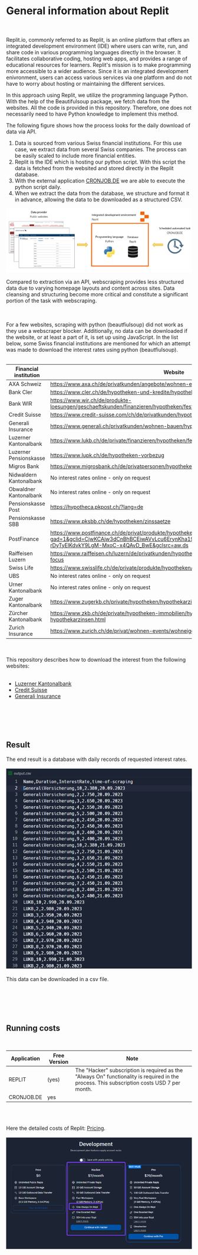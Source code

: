 # General information about Replit
<br><br>
Replit.io, commonly referred to as Replit, is an online platform that offers an integrated development environment (IDE) where users can write, run, and share code in various programming languages directly in the browser. It facilitates collaborative coding, hosting web apps, and provides a range of educational resources for learners. Replit's mission is to make programming more accessible to a wider audience. Since it is an integrated development enivronment, users can access various services via one platform and do not have to worry about hosting or maintaining the different services. 

In this approach using Replit, we utilize the programming language Python. With the help of the Beautifulsoup package, we fetch data from the websites. All the code is provided in this repository. Therefore, one does not necessarily need to have Python knowledge to implement this method.

The following figure shows how the process looks for the daily download of data via API.

1. Data is sourced from various Swiss financial institutions. For this use case, we extract data from several Swiss companies. The process can be easily scaled to include more financial entities.
2. Replit is the IDE which is hosting our python script. With this script the data is fetched from the websited and stored directly in the Replit database.  
3. With the external application [CRONJOB.DE](https://www.cronjob.de/) we are able to execute the python script daily.
4. When we extract the data from the database, we structure and format it in advance, allowing the data to be downloaded as a structured CSV. 

![Alt Image Text](./Images/RP_Overview.png "Dataflow")

Compared to extraction via an API, webscraping provides less structured data due to varying homepage layouts and content across sites. Data cleansing and structuring become more critical and constitute a significant portion of the task with webscraping.

<br><br>
For a few websites, scraping with python (beautfiulsoup) did not work as they use a webscraper blocker. Additionally, no data can be downloaded if the website, or at least a part of it, is set up using JavaScript. In the list below, some Swiss financial institutions are mentioned for which an attempt was made to download the interest rates using python (beautfiulsoup). 
<br><br>

| Financial institution  | Website                | Webscraper.io         |
|--------------------    |---------------------   |-------------------    |
| AXA Schweiz | https://www.axa.ch/de/privatkunden/angebote/wohnen-eigentum/hypotheken.html | Does *not* work|
| Bank Cler | https://www.cler.ch/de/hypotheken-und-kredite/hypotheken/hypothekarzinsen| Does *not* work|
| Bank WIR| https://www.wir.ch/de/produkte-loesungen/geschaeftskunden/finanzieren/hypotheken/festhypotheken | Works |
| Credit Suisse| https://www.credit-suisse.com/ch/de/privatkunden/hypothek/services/hypothekarzinsen.html | Does *not* work |
| Generali Insurance| https://www.generali.ch/privatkunden/wohnen-bauen/hypotheken | Works |
| Luzerner Kantonalbank| https://www.lukb.ch/de/private/finanzieren/hypotheken/festhypothek | Works |
| Luzerner Pensionskasse| https://www.lupk.ch/de/hypotheken-vorbezug | Works |
| Migros Bank| https://www.migrosbank.ch/de/privatpersonen/hypotheken-kredite/hypotheken/festhypothek.html | Works |
| Nidwaldern Kantonalbank| No interest rates online - only on request | Does *not* work |
| Obwaldner Kantonalbank| No interest rates online - only on request | Does *not* work |
| Pensionskasse Post| https://hypotheca.pkpost.ch/?lang=de | Works |
| Pensionskasse SBB| https://www.pksbb.ch/de/hypotheken/zinssaetze | Works |
| PostFinance| https://www.postfinance.ch/de/privat/produkte/hypotheken/zinssaetze-hypotheken.html?gad=1&gclid=CjwKCAjw3dCnBhBCEiwAVvLcu6ErynKha19h1Z-fJCizvungMx886DqeRR-rDyTyElKdvkY9LgM-MxoC-x4QAvD_BwE&gclsrc=aw.ds | Works |
| Raiffeisen Luzern| https://www.raiffeisen.ch/luzern/de/privatkunden/hypotheken/hypothekenzinsen.html#bankselector-focus | Does *not* work |
| Swiss Life| https://www.swisslife.ch/de/private/produkte/hypotheken/aktuelle-zinssaetze.html | Works |
| UBS | No interest rates online - only on request  | Does *not* work |
| Urner Kantonalbank| No interest rates online - only on request  | Does *not* work |
| Zuger Kantonalbank| https://www.zugerkb.ch/private/hypotheken/hypothekarzinsen | Works |
| Zürcher Kantonalbank| https://www.zkb.ch/de/private/hypotheken-immobilien/hypotheken-zinsen/aktuelle-hypothekarzinsen.html | Works |
| Zurich Insurance| https://www.zurich.ch/de/privat/wohnen-events/wohneigentum/hypothek | Works |

<br><br>
This repository describes how to download the interest from the following websites:
<br><br>
- [Luzerner Kantonalbank](1Webscraper.io_LuzernerKantonalbank.md)
- [Credit Suisse](1Webscraper.io_CreditSuisse.md)
- [Generali Insurance](1Webscraper.io_Generali.md)


<br><br><br><br>

## Result
The end result is a database with daily records of requested interest rates. 
<br><br>
![Alt Image Text](./Images/RP_Result.png "Result")
<br><br>
This data can be downloaded in a csv file.

<br><br><br><br>

## Running costs
<br>

| Application  | Free Version  | Note          |
|-----------   |---------------|---------------|
| REPLIT     | (yes)       | The "Hacker" subscription is required as the "Always On" functionality is required in the process. This subscription costs USD 7 per month. |
| CRONJOB.DE | yes         | |

<br><br>

Here the detailed costs of Replit: [Pricing](https://replit.com/pricing).  
<br>
![Alt Image Text](./Images/RP_Pricing.png "Pricing")
